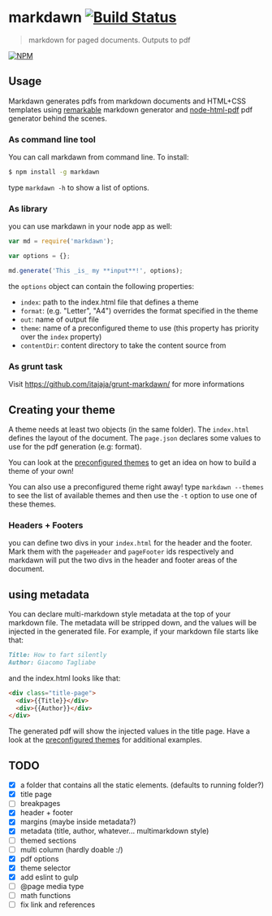 # markdawn [![Build Status](https://travis-ci.org/itajaja/markdawn.svg?branch=master)](https://travis-ci.org/itajaja/markdawn)

> markdown for paged documents. Outputs to pdf

[![NPM](https://nodei.co/npm/markdawn.png?downloads=true)](https://nodei.co/npm/markdawn/)

## Usage

Markdawn generates pdfs from markdown documents and HTML+CSS templates using [remarkable](https://github.com/jonschlinkert/remarkable) markdown generator and [node-html-pdf](https://github.com/marcbachmann/node-html-pdf) pdf generator behind the scenes.

### As command line tool

You can call markdawn from command line. To install:

````bash
$ npm install -g markdawn
````

type `markdawn -h` to show a list of options.

### As library

you can use markdawn in your node app as well:

````js
var md = require('markdawn');

var options = {};

md.generate('This _is_ my **input**!', options);
````

the `options` object can contain the following properties:

- `index`: path to the index.html file that defines a theme
- `format`: (e.g. "Letter", "A4") overrides the format specified in the theme
- `out`: name of output file
- `theme`: name of a preconfigured theme to use (this property has priority over the `index` property)
- `contentDir`: content directory to take the content source from

### As grunt task

Visit https://github.com/itajaja/grunt-markdawn/ for more informations

## Creating your theme

A theme needs at least two objects (in the same folder). The `index.html` defines the layout of the document. The `page.json` declares some values to use for the pdf generation (e.g: format).

You can look at the [preconfigured themes](https://github.com/itajaja/markdawn/tree/master/themes) to get an idea on how to build a theme of your own!

You can also use a preconfigured theme right away! type `markdawn --themes` to see the list of available themes and then use the `-t` option to use one of these themes.

### Headers + Footers

you can define two divs in your `index.html` for the header and the footer. Mark them with the `pageHeader` and `pageFooter` ids respectively and markdawn will put the two divs in the header and footer areas of the document.

## using metadata

You can declare multi-markdown style metadata at the top of your markdown file. The metadata will be stripped down, and the values will be injected in the generated file. For example, if your markdown file starts like that:

````md
Title: How to fart silently
Author: Giacomo Tagliabe
````

and the index.html looks like that:

````html
<div class="title-page">
  <div>{{Title}}</div>
  <div>{{Author}}</div>
</div>
````

The generated pdf will show the injected values in the title page. Have a look at the [preconfigured themes](https://github.com/itajaja/markdawn/tree/master/themes) for additional examples.

## TODO

- [x] a folder that contains all the static elements. (defaults to running folder?)
- [x] title page
- [ ] breakpages
- [x] header + footer
- [x] margins (maybe inside metadata?)
- [x] metadata (title, author, whatever... multimarkdown style)
- [ ] themed sections
- [ ] multi column (hardly doable :/)
- [x] pdf options
- [x] theme selector
- [x] add eslint to gulp
- [ ] @page media type
- [ ] math functions
- [ ] fix link and references
